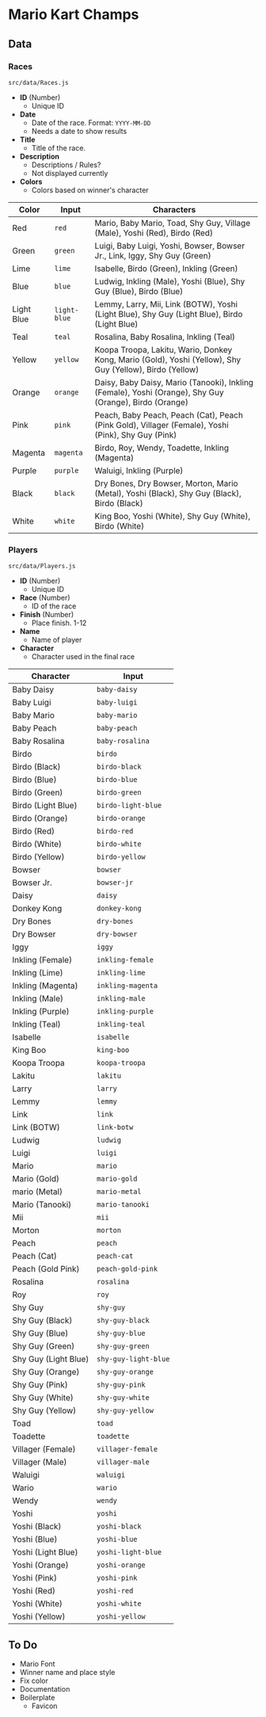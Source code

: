 # Mario Kart Champs

## Data

### Races 
`src/data/Races.js`

- **ID** (Number)
  - Unique ID
- **Date**
  - Date of the race. Format: `YYYY-MM-DD`
  - Needs a date to show results
- **Title**
  - Title of the race.
- **Description**
  - Descriptions / Rules?
  - Not displayed currently
- **Colors**
  - Colors based on winner's character
  

| Color      | Input        | Characters                                                                                               |
| ---------- | ------------ | -------------------------------------------------------------------------------------------------------- |
| Red        | `red`        | Mario, Baby Mario, Toad, Shy Guy, Village (Male), Yoshi (Red), Birdo (Red)                               |
| Green      | `green`      | Luigi, Baby Luigi, Yoshi, Bowser, Bowser Jr., Link, Iggy, Shy Guy (Green)                                |
| Lime       | `lime`       | Isabelle, Birdo (Green), Inkling (Green)                                                                 |
| Blue       | `blue`       | Ludwig, Inkling (Male), Yoshi (Blue), Shy Guy (Blue), Birdo (Blue)                                       |
| Light Blue | `light-blue` | Lemmy, Larry, Mii, Link (BOTW), Yoshi (Light Blue), Shy Guy (Light Blue), Birdo (Light Blue)             |
| Teal       | `teal`       | Rosalina, Baby Rosalina, Inkling (Teal)                                                                  |
| Yellow     | `yellow`     | Koopa Troopa, Lakitu, Wario, Donkey Kong, Mario (Gold), Yoshi (Yellow), Shy Guy (Yellow), Birdo (Yellow) |
| Orange     | `orange`     | Daisy, Baby Daisy, Mario (Tanooki), Inkling (Female), Yoshi (Orange), Shy Guy (Orange), Birdo (Orange)   |
| Pink       | `pink`       | Peach, Baby Peach, Peach (Cat), Peach (Pink Gold), Villager (Female), Yoshi (Pink), Shy Guy (Pink)       |
| Magenta    | `magenta`    | Birdo, Roy, Wendy, Toadette, Inkling (Magenta)                                                           |
| Purple     | `purple`     | Waluigi, Inkling (Purple)                                                                                |
| Black      | `black`      | Dry Bones,  Dry Bowser, Morton, Mario (Metal), Yoshi (Black), Shy Guy (Black), Birdo (Black)             |
| White      | `white`      | King Boo, Yoshi (White), Shy Guy (White), Birdo (White)                                                  |


### Players
`src/data/Players.js`

- **ID** (Number)
  - Unique ID
- **Race** (Number)
  - ID of the race
- **Finish** (Number)
  - Place finish. 1-12
- **Name**
  - Name of player
- **Character**
  - Character used in the final race

| Character            | Input                |
| -------------------- | -------------------- |
| Baby Daisy           | `baby-daisy`         |
| Baby Luigi           | `baby-luigi`         |
| Baby Mario           | `baby-mario`         |
| Baby Peach           | `baby-peach`         |
| Baby Rosalina        | `baby-rosalina`      |
| Birdo                | `birdo`              |
| Birdo (Black)        | `birdo-black`        |
| Birdo (Blue)         | `birdo-blue`         |
| Birdo (Green)        | `birdo-green`        |
| Birdo (Light Blue)   | `birdo-light-blue`   |
| Birdo (Orange)       | `birdo-orange`       |
| Birdo (Red)          | `birdo-red`          |
| Birdo (White)        | `birdo-white`        |
| Birdo (Yellow)       | `birdo-yellow`       |
| Bowser               | `bowser`             |
| Bowser Jr.           | `bowser-jr`          |
| Daisy                | `daisy`              |
| Donkey Kong          | `donkey-kong`        |
| Dry Bones            | `dry-bones`          |
| Dry Bowser           | `dry-bowser`         |
| Iggy                 | `iggy`               |
| Inkling (Female)     | `inkling-female`     |
| Inkling (Lime)       | `inkling-lime`       |
| Inkling (Magenta)    | `inkling-magenta`    |
| Inkling (Male)       | `inkling-male`       |
| Inkling (Purple)     | `inkling-purple`     |
| Inkling (Teal)       | `inkling-teal`       |
| Isabelle             | `isabelle`           |
| King Boo             | `king-boo`           |
| Koopa Troopa         | `koopa-troopa`       |
| Lakitu               | `lakitu`             |
| Larry                | `larry`              |
| Lemmy                | `lemmy`              |
| Link                 | `link`               |
| Link (BOTW)          | `link-botw`          |
| Ludwig               | `ludwig`             |
| Luigi                | `luigi`              |
| Mario                | `mario`              |
| Mario (Gold)         | `mario-gold`         |
| mario (Metal)        | `mario-metal`        |
| Mario (Tanooki)      | `mario-tanooki`      |
| Mii                  | `mii`                |
| Morton               | `morton`             |
| Peach                | `peach`              |
| Peach (Cat)          | `peach-cat`          |
| Peach (Gold Pink)    | `peach-gold-pink`    |
| Rosalina             | `rosalina`           |
| Roy                  | `roy`                |
| Shy Guy              | `shy-guy`            |
| Shy Guy (Black)      | `shy-guy-black`      |
| Shy Guy (Blue)       | `shy-guy-blue`       |
| Shy Guy (Green)      | `shy-guy-green`      |
| Shy Guy (Light Blue) | `shy-guy-light-blue` |
| Shy Guy (Orange)     | `shy-guy-orange`     |
| Shy Guy (Pink)       | `shy-guy-pink`       |
| Shy Guy (White)      | `shy-guy-white`      |
| Shy Guy (Yellow)     | `shy-guy-yellow`     |
| Toad                 | `toad`               |
| Toadette             | `toadette`           |
| Villager (Female)    | `villager-female`    |
| Villager (Male)      | `villager-male`      |
| Waluigi              | `waluigi`            |
| Wario                | `wario`              |
| Wendy                | `wendy`              |
| Yoshi                | `yoshi`              |
| Yoshi (Black)        | `yoshi-black`        |
| Yoshi (Blue)         | `yoshi-blue`         |
| Yoshi (Light Blue)   | `yoshi-light-blue`   |
| Yoshi (Orange)       | `yoshi-orange`       |
| Yoshi (Pink)         | `yoshi-pink`         |
| Yoshi (Red)          | `yoshi-red`          |
| Yoshi (White)        | `yoshi-white`        |
| Yoshi (Yellow)       | `yoshi-yellow`       |


## To Do

- Mario Font
- Winner name and place style
- Fix color
- Documentation
- Boilerplate
  - Favicon
